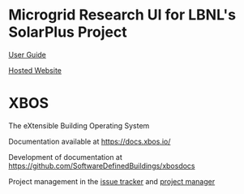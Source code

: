 # Microgrid Research UI for LBNL's SolarPlus Project

[User Guide](https://drive.google.com/a/ucdavis.edu/file/d/1hpWrevaOJbeMD6C1f9HyR3-djlFQ60sE/view?usp=sharing) 

[Hosted Website](https://solarplus.herokuapp.com/)

# XBOS
The eXtensible Building Operating System

Documentation available at https://docs.xbos.io/

Development of documentation at https://github.com/SoftwareDefinedBuildings/xbosdocs

Project management in the [issue tracker](https://github.com/SoftwareDefinedBuildings/XBOS/issues) and [project manager](https://github.com/SoftwareDefinedBuildings/XBOS/projects/1)
